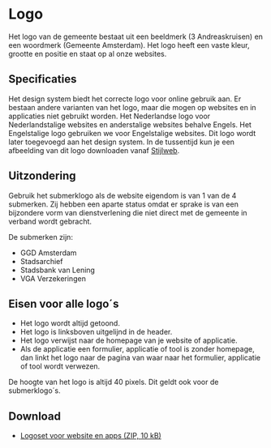 # Logo

Het logo van de gemeente bestaat uit een beeldmerk (3 Andreaskruisen) en een woordmerk (Gemeente Amsterdam).
Het logo heeft een vaste kleur, grootte en positie en staat op al onze websites.

## Specificaties

Het design system biedt het correcte logo voor online gebruik aan.
Er bestaan andere varianten van het logo, maar die mogen op websites en in applicaties niet gebruikt worden.
Het Nederlandse logo voor Nederlandstalige websites en anderstalige websites behalve Engels.
Het Engelstalige logo gebruiken we voor Engelstalige websites.
Dit logo wordt later toegevoegd aan het design system.
In de tussentijd kun je een afbeelding van dit logo downloaden vanaf [Stijlweb](https://amsterdam.nl/stijlweb/basiselementen/logo-gemeente-amsterdam/#hba498e5c-2388-464f-b769-7622a5d32bd1).

## Uitzondering

Gebruik het submerklogo als de website eigendom is van 1 van de 4 submerken.
Zij hebben een aparte status omdat er sprake is van een bijzondere vorm van dienstverlening die niet direct met de gemeente in verband wordt gebracht.

De submerken zijn:

- GGD Amsterdam
- Stadsarchief
- Stadsbank van Lening
- VGA Verzekeringen

## Eisen voor alle logo´s

- Het logo wordt altijd getoond.
- Het logo is linksboven uitgelijnd in de header.
- Het logo verwijst naar de homepage van je website of applicatie.
- Als de applicatie een formulier, applicatie of tool is zonder homepage, dan linkt het logo naar de pagina van waar naar het formulier, applicatie of tool wordt verwezen.

De hoogte van het logo is altijd 40 pixels. Dit geldt ook voor de submerklogo´s.

## Download

- [Logoset voor website en apps (ZIP, 10 kB)](https://assets.amsterdam.nl/publish/pages/1007650/logoset_voor_websites_en_apps.zip)
